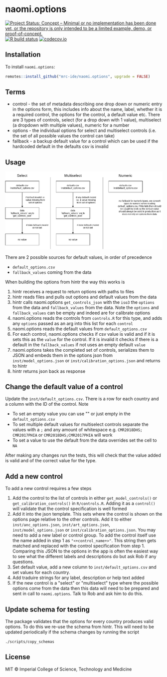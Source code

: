 # naomi.options

<!-- badges: start -->
[![Project Status: Concept – Minimal or no implementation has been done yet, or the repository is only intended to be a limited example, demo, or proof-of-concept.](https://www.repostatus.org/badges/latest/concept.svg)](https://www.repostatus.org/#concept)
[![R build status](https://github.com/mrc-ide/naomi.options/workflows/R-CMD-check/badge.svg)](https://github.com/mrc-ide/naomi.options/actions)
[![codecov.io](https://codecov.io/github/mrc-ide/naomi.options/coverage.svg?branch=main)](https://codecov.io/github/mrc-ide/naomi.options?branch=main)
<!-- badges: end -->

## Installation

To install `naomi.options`:

```r
remotes::install_github("mrc-ide/naomi.options", upgrade = FALSE)
```

## Terms

* control - the set of metadata describing one drop down or numeric entry in the options form, this includes info about the name, label, whether it is a required control, the options for the control, a default value etc. There are 3 types of controls, select (for a drop down with 1 value), multiselect (a dropdown with multiple values), numeric for a number
* options - the individual options for select and multiselect controls (i.e. the set of all possible values the control can take)
* fallback - a backup default value for a control which can be used if the hardcoded default in the defaults csv is invalid

## Usage

![](diagram/logic.png?raw=true)

There are 2 possible sources for default values, in order of precedence
* `default_options.csv`
* `fallback_values` coming from the data

When building the options from hintr the way this works is
1. hintr receives a request to return options with paths to files
1. hintr reads files and pulls out options and default values from the data
1. hintr calls naomi.options `get_controls_json` with the `iso3` the `options` from the data and `fallback_values` from the data. Note the `options` and `fallback_values` can be empty and indeed are for calibrate options
1. naomi.options reads the controls from `controls.R` for this type, and adds any `options` passed as an arg into this list for each `control`
1. naomi.options reads the default values from `default_options.csv` 
1. For each control, naomi.options checks if csv value is valid and if it is sets this as the `value` for the control. If it is invalid it checks if there is a default in the `fallback_values` if not uses an empty default `value`
1. naomi.options takes the completed set of controls, serializes them to JSON and embeds them in the options json from `inst/model_options.json` or `inst/calibration_options.json` and returns to hintr
1. hintr returns json back as response

## Change the default value of a control

Update the `inst/default_options.csv`. There is a row for each country and a column with the ID of the control. Note
* To set an empty value you can use "" or just empty in the `default_options.csv`
* To set multiple default values for multiselect controls separate the values with a `;` and any amount of whitespace e.g. `CMR2018DHS; CMR2017PHIA` or `CMR2018DHS;CMR2017PHIA` will work
* To set a value to use the default from the data overrides set the cell to `NA`

After making any changes run the tests, this will check that the value added is valid and of the correct value for the type.

## Add a new control

To add a new control requires a few steps
1. Add the control to the list of controls in either `get_model_controls()` or `get_calibration_controls()` in `R/controls.R`. Adding it as a `control()` will validate that the control specification is well formed
1. Add it into the json template. This sets where the control is shown on the options page relative to the other controls. Add it to either `inst/anc_options.json`, `inst/art_options.json`, `inst/model_options.json` or `inst/calibration_options.json`. You may need to add a new label or control group. To add the control itself use the name added in step 1 as `"<+control_name+>"`. This string then gets matched and replaced with the control specification from step 1. Comparing this JSON to the options in the app is often the easiest way to see what the different labels and descriptions do but ask Rob if any questions.
1. Set default value, add a new column to `inst/default_options.csv` and set values for each country.
1. Add traduire strings for any label, description or help text added
1. If the new control is a "select" or "multiselect" type where the possible options come from the data then this data will need to be prepared and sent in call to `naomi.options`. Talk to Rob and ask him to do this.

## Update schema for testing

The package validates that the options for every country produces valid options. To do this we re-use the schema from hintr. This will need to be updated periodically if the schema changes by running the script

```
./scripts/copy_schemas
```

## License

MIT © Imperial College of Science, Technology and Medicine
